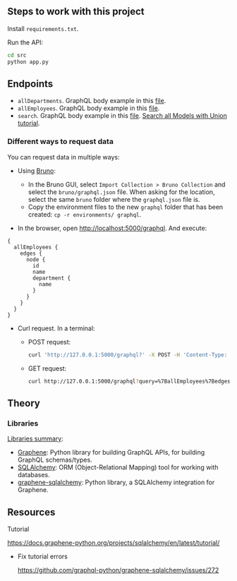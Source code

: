 ## Steps to work with this project

Install `requirements.txt`.

Run the API:

```bash
cd src
python app.py
```

## Endpoints

- `allDepartments`. GraphQL body example in this [file](bruno/graphql/allDepartments.bru).
- `allEmployees`. GraphQL body example in this [file](bruno/graphql/allEmployees.bru).
- `search`. GraphQL body example in this [file](bruno/graphql/search.bru). [Search all Models with Union tutorial](https://docs.graphene-python.org/projects/sqlalchemy/en/latest/examples/).

### Different ways to request data

You can request data in multiple ways:

- Using [Bruno](https://www.usebruno.com/):
  - In the Bruno GUI, select `Import Collection > Bruno Collection` and select the `bruno/graphql.json` file. When asking for the location, select the same `bruno` folder where the `graphql.json` file is.
  - Copy the environment files to the new `graphql` folder that has been created: `cp -r environments/ graphql`.

- In the browser, open <http://localhost:5000/graphql>. And execute:

```
{
  allEmployees {
    edges {
      node {
        id
        name
        department {
          name
        }
      }
    }
  }
}
```

- Curl request. In a terminal:

  - POST request:

    ```bash
    curl 'http://127.0.0.1:5000/graphql?' -X POST -H 'Content-Type: application/json' --data-raw '{"query":"{\n  allEmployees {\n    edges {\n      node {\n        id\n        name\n        department {\n          name\n        }\n      }\n    }\n  }\n}"}'
    ```

  - GET request:

    ```bash
    curl http://127.0.0.1:5000/graphql?query=%7BallEmployees%7Bedges%7Bnode%7Bid%20name%20department%7Bname%7D%7D%7D%7D%7D
    ```

## Theory

### Libraries

[Libraries summary](https://docs.graphene-python.org/projects/sqlalchemy/en/latest/starter/):

- [Graphene](https://pypi.org/project/graphene/): Python library for building GraphQL APIs, for building GraphQL schemas/types.
- [SQLAlchemy](https://pypi.org/project/SQLAlchemy/): ORM (Object-Relational Mapping) tool for working with databases.
- [graphene-sqlalchemy](https://pypi.org/project/graphene-sqlalchemy/): Python library, a SQLAlchemy integration for Graphene.

## Resources

Tutorial

<https://docs.graphene-python.org/projects/sqlalchemy/en/latest/tutorial/>

- Fix tutorial errors

  <https://github.com/graphql-python/graphene-sqlalchemy/issues/272>

